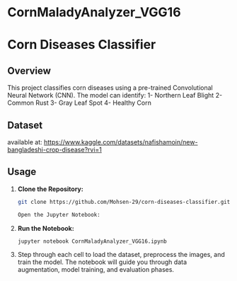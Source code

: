 # CornMaladyAnalyzer_VGG16
# Corn Diseases Classifier

## Overview

This project classifies corn diseases using a pre-trained Convolutional Neural Network (CNN). The model can identify:
1- Northern Leaf Blight 
2- Common Rust 
3- Gray Leaf Spot 
4- Healthy Corn

## Dataset
available at: https://www.kaggle.com/datasets/nafishamoin/new-bangladeshi-crop-disease?rvi=1

## Usage

1. **Clone the Repository:**
   ```bash
   git clone https://github.com/Mohsen-29/corn-diseases-classifier.git

   Open the Jupyter Notebook:

2. **Run the Notebook:** 
   ```bash
   jupyter notebook CornMaladyAnalyzer_VGG16.ipynb

3. Step through each cell to load the dataset, preprocess the images, and train the model.
   The notebook will guide you through data augmentation, model training, and evaluation phases.
